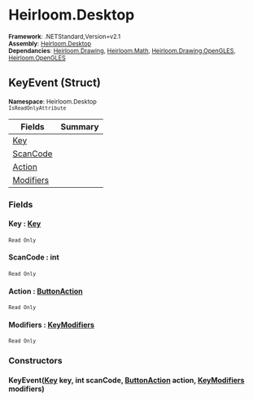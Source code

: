 # Heirloom.Desktop

<small>**Framework**: .NETStandard,Version=v2.1</small>  
<small>**Assembly**: [Heirloom.Desktop](../Heirloom.Desktop/Heirloom.Desktop.md)</small>  
<small>**Dependancies**: [Heirloom.Drawing](../Heirloom.Drawing/Heirloom.Drawing.md), [Heirloom.Math](../Heirloom.Math/Heirloom.Math.md), [Heirloom.Drawing.OpenGLES](../Heirloom.Drawing.OpenGLES/Heirloom.Drawing.OpenGLES.md), [Heirloom.OpenGLES](../Heirloom.OpenGLES/Heirloom.OpenGLES.md)</small>  

## KeyEvent (Struct)
<small>**Namespace**: Heirloom.Desktop</sub></small>  
<small>`IsReadOnlyAttribute`</small>

| Fields                    | Summary |
|---------------------------|---------|
| [Key](#KEY5F786897)       |         |
| [ScanCode](#SCA8BC750DA)  |         |
| [Action](#ACT811A5B04)    |         |
| [Modifiers](#MODBFF75FD4) |         |

### Fields

#### <a name="KEY5F786897"></a>Key : [Key](Heirloom.Desktop.Key.md)
<small>`Read Only`</small>

#### <a name="SCA8BC750DA"></a>ScanCode : int
<small>`Read Only`</small>

#### <a name="ACT811A5B04"></a>Action : [ButtonAction](Heirloom.Desktop.ButtonAction.md)
<small>`Read Only`</small>

#### <a name="MODBFF75FD4"></a>Modifiers : [KeyModifiers](Heirloom.Desktop.KeyModifiers.md)
<small>`Read Only`</small>

### Constructors

#### KeyEvent([Key](Heirloom.Desktop.Key.md) key, int scanCode, [ButtonAction](Heirloom.Desktop.ButtonAction.md) action, [KeyModifiers](Heirloom.Desktop.KeyModifiers.md) modifiers)

